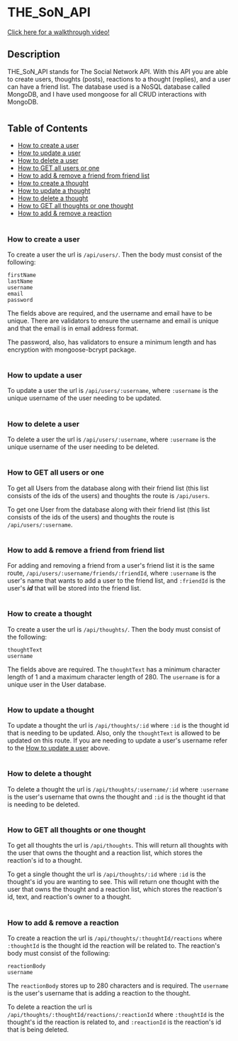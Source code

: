 # THE_SoN_API

[Click here for a walkthrough video!](https://youtube.com/)

## Description

THE_SoN_API stands for The Social Network API. With this API you are able to create users, thoughts (posts), reactions to a thought (replies), and a user can have a friend list. The database used is a NoSQL database called MongoDB, and I have used mongoose for all CRUD interactions with MongoDB.
#

## Table of Contents

* [How to create a user](#How-to-create-a-user)
* [How to update a user](#How-to-update-a-user)
* [How to delete a user](#How-to-delete-a-user)
* [How to GET all users or one](#How-to-GET-all-users-or-one)
* [How to add & remove a friend from friend list](#How-to-add-&-remove-a-friend-from-friend-list)
* [How to create a thought](#How-to-create-a-thought)
* [How to update a thought](#How-to-update-a-thought)
* [How to delete a thought](#How-to-delete-a-thought)
* [How to GET all thoughts or one thought](#How-to-GET-all-thoughts-or-one-thought)
* [How to add & remove a reaction](#How-to-add-&-remove-a-reaction)

#

### **How to create a user**
 To create a user the url is `/api/users/`. Then the body must consist of the following:
 ```
 firstName
 lastName
 username
 email
 password
 ```
The fields above are required, and the username and email have to be unique. There are validators to ensure the username and email is unique and that the email is in email address format. 

The password, also, has validators to ensure a minimum length and has encryption with mongoose-bcrypt package. 
#

### **How to update a user**
To update a user the url is `/api/users/:username`, where `:username` is the unique username of the user needing to be updated.
#
### **How to delete a user**
To delete a user the url is `/api/users/:username`, where `:username` is the unique username of the user needing to be deleted.
#
### **How to GET all users or one**
To get all Users from the database along with their friend list (this list consists of the ids of the users) and thoughts the route is `/api/users`. 

To get one User from the database along with their friend list (this list consists of the ids of the users) and thoughts the route is `/api/users/:username`. 
#
### **How to add & remove a friend from friend list**
For adding and removing a friend from a user's friend list it is the same route, `/api/users/:username/friends/:friendId`, where `:username` is the user's name that wants to add a user to the friend list, and `:friendId` is the user's **_id_** that will be stored into the friend list.
#
### **How to create a thought**
 To create a user the url is `/api/thoughts/`. Then the body must consist of the following:
 ```
 thoughtText
 username
 ```
The fields above are required. The `thoughtText` has a minimum character length of 1 and a maximum character length of 280. The `username` is for a unique user in the User database. 
#
### **How to update a thought**
To update a thought the url is `/api/thoughts/:id` where `:id` is the thought id that is needing to be updated. Also, only the `thoughtText` is allowed to be updated on this route. If you are needing to update a user's username refer to the [How to update a user](#) above.
#
### **How to delete a thought**
To delete a thought the url is `/api/thoughts/:username/:id` where `:username` is the user's username that owns the thought and  `:id` is the thought id that is needing to be deleted. 
#
### **How to GET all thoughts or one thought**
To get all thoughts the url is `/api/thoughts`. This will return all thoughts with the user that owns the thought and a reaction list, which stores the reaction's id to a thought.

To get a single thought the url is `/api/thoughts/:id` where `:id` is the thought's id you are wanting to see. This will return one thought with the user that owns the thought and a reaction list, which stores the reaction's id, text, and reaction's owner to a thought.
#
### **How to add & remove a reaction**
To create a reaction the url is `/api/thoughts/:thoughtId/reactions` where `:thoughtId` is the thought id the reaction will be related to. The reaction's body must consist of the following:
```
reactionBody
username
```
The `reactionBody` stores up to 280 characters and is required. The `username` is the user's username that is adding a reaction to the thought. 

To delete a reaction the url is `/api/thoughts/:thoughtId/reactions/:reactionId` where `:thoughtId` is the thought's id the reaction is related to, and `:reactionId` is the reaction's id that is being deleted. 